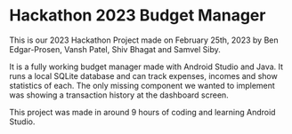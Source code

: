 # Hackathon 2023 Budget Manager

This is our 2023 Hackathon Project made on February 25th, 2023 by Ben Edgar-Prosen, Vansh Patel, Shiv Bhagat and Samvel Siby.

It is a fully working budget manager made with Android Studio and Java. It runs a local SQLite database and can track expenses, incomes and show statistics of each.
The only missing component we wanted to implement was showing a transaction history at the dashboard screen.

This project was made in around 9 hours of coding and learning Android Studio.
